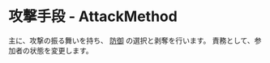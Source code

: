 # 攻撃手段 - AttackMethod
主に、攻撃の振る舞いを持ち、 [防御](Protect.md#防御手段---protectivemethod) の選択と剥奪を行います。
責務として、参加者の状態を変更します。